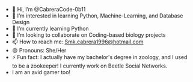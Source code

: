 - 👋 Hi, I’m @CabreraCode-0b11
- 👀 I’m interested in learning Python, Machine-Learning, and Database Design
- 🌱 I’m currently learning Python
- 💞️ I’m looking to collaborate on Coding-based biology projects
- 📫 How to reach me: Smk.cabrera1996@hotmail.com
- 😄 Pronouns: She/Her
- ⚡ Fun fact: I actually have my bachelor's degree in zoology, and I used to be a zookeeper! I currently work on Beetle Social Networks.
- I am an avid gamer too!

<!---
CabreraCode-0b11/CabreraCode-0b11 is a ✨ special ✨ repository because its `README.md` (this file) appears on your GitHub profile.
You can click the Preview link to take a look at your changes.
--->
